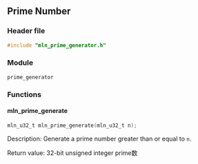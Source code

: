 ## Prime Number



### Header file

```c
#include "mln_prime_generator.h"
```



### Module

`prime_generator`



### Functions



#### mln_prime_generate

```c
mln_u32_t mln_prime_generate(mln_u32_t n);
```

Description: Generate a prime number greater than or equal to `n`.

Return value: 32-bit unsigned integer prime数

